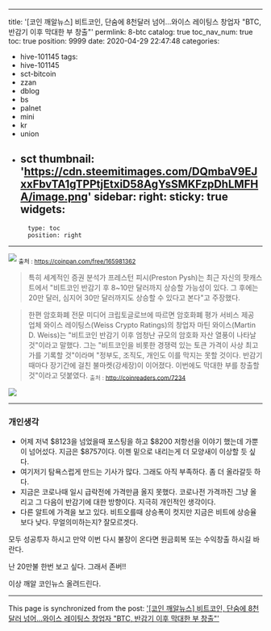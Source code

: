 
---
title: '[코인 깨알뉴스] 비트코인, 단숨에 8천달러 넘어…와이스 레이팅스 창업자 "BTC, 반감기 이후 막대한 부 창출"'
permlink: 8-btc
catalog: true
toc_nav_num: true
toc: true
position: 9999
date: 2020-04-29 22:47:48
categories:
- hive-101145
tags:
- hive-101145
- sct-bitcoin
- zzan
- dblog
- bs
- palnet
- mini
- kr
- union
- sct
thumbnail: 'https://cdn.steemitimages.com/DQmbaV9EJxxFbvTA1gTPPtjEtxiD58AgYsSMKFzpDhLMFHA/image.png'
sidebar:
    right:
        sticky: true
widgets:
    -
        type: toc
        position: right
---


![](https://cdn.steemitimages.com/DQmbaV9EJxxFbvTA1gTPPtjEtxiD58AgYsSMKFzpDhLMFHA/image.png)
<sub> 출처 : https://coinpan.com/free/165981362</sub>

>특히 세계적인 증권 분석가 프레스턴 피시(Preston Pysh)는 최근 자신의 팟캐스트에서 "비트코인 반감기 후 8~10만 달러까지 상승할 가능성이 있다. 그 후에는 20만 달러, 심지어 30만 달러까지도 상승할 수 있다고 본다"고 주장했다. 

 

>한편 암호화폐 전문 미디어 크립토글로브에 따르면 암호화폐 평가 서비스 제공 업체 와이스 레이팅스(Weiss Crypto Ratings)의 창업자 마틴 와이스(Martin D. Weiss)는 "비트코인 반감기 이후 엄청난 규모의 암호화 자산 열풍이 나타날 것"이라고 말했다. 그는 "비트코인을 비롯한 경쟁력 있는 토큰 가격이 사상 최고가를 기록할 것"이라며 "정부도, 조직도, 개인도 이를 막지는 못할 것이다. 반감기 때마다 장기간에 걸친 불마켓(강세장)이 이어졌다. 이번에도 막대한 부를 창출할 것"이라고 덧붙였다.
<sub>출처 : http://coinreaders.com/7234</sub>

![](https://cdn.steemitimages.com/DQmXPDb4ZrfKH78oGThQWL1jrkyuXLhvpVD9Ld5zyJkvCWU/image.png)


 ---
### 개인생각
- 어제 저녁 $8123을 넘었을때 포스팅을 하고 $8200 저항선을 
이야기 했는데 가뿐이 넘어섰다.  지금은 $8757이다. 
이젠 밑으로 내리는게 더 모양새이 이상할 듯 싶다.
- 여기저기 탐욕스럽게 만드는 기사가 많다. 
그래도 아직 부족하다. 좀 더 올라갈듯 하다. 
- 지금은 코로나때 일시 급락전에 가격만큼 올지 못했다.
코로나전 가격까진 그냥 올리고 그 다음이 반감기에 대한 방향이다.
지극히 개인적인 생각이다. 
- 다른 알트에 가격을 보고 있다.  비트오를때 상승폭이 컷지만 지금은
비트에 상승율보다 낮다.  무얼의미하는지?  잘모르겟다. 

모두 성공투자 하시고 만약 이번 다시 불장이 온다면
원금회복 또는 수익창출 하시길 바란다. 

난 20만불 한번 보고 싶다.  그래서 존버!!

이상 깨알 코인뉴스 올려드린다.

- - -

This page is synchronized from the post: ['[코인 깨알뉴스] 비트코인, 단숨에 8천달러 넘어…와이스 레이팅스 창업자 "BTC, 반감기 이후 막대한 부 창출"'](https://steemit.com/@kibumh/8-btc)
